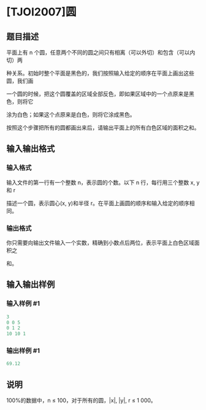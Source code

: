 # [TJOI2007]圆

## 题目描述

平面上有 n 个圆，任意两个不同的圆之间只有相离（可以外切）和包含（可以内切）两

种关系。初始时整个平面是黑色的，我们按照输入给定的顺序在平面上画出这些圆，我们画

一个圆的时候，把这个圆覆盖的区域全部反色，即如果区域中的一个点原来是黑色，则将它

涂为白色；如果这个点原来是白色，则将它涂成黑色。

按照这个步骤把所有的圆都画出来后，请输出平面上的所有白色区域的面积之和。

## 输入输出格式

### 输入格式

输入文件的第一行有一个整数 n，表示圆的个数。以下 n 行，每行用三个整数 x, y 和 r

描述一个圆，表示圆心(x, y)和半径 r。在平面上画圆的顺序和输入给定的顺序相同。

### 输出格式

你只需要向输出文件输入一个实数，精确到小数点后两位，表示平面上白色区域面积之

和。

## 输入输出样例

### 输入样例 #1

```cpp
3
0 0 5
0 1 2
10 10 1
```


### 输出样例 #1

```cpp
69.12
```


## 说明

100%的数据中，n ≤ 100，对于所有的圆，|x|, |y|, r ≤ 1 000。


